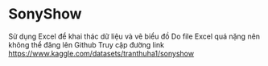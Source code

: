 # SonyShow
Sử dụng Excel để khai thác dữ liệu và vẽ biểu đồ
Do file Excel quá nặng nên không thể đăng lên Github
Truy cập đường link https://www.kaggle.com/datasets/tranthuha1/sonyshow
